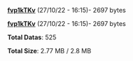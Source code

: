 [**fvp1kTKv**](/data/fvp1kTKv.txt) (27/10/22 - 16:15)- 2697 bytes

[**fvp1kTKv**](/data/fvp1kTKv.txt) (27/10/22 - 16:15)- 2697 bytes

**Total Datas**: 525

**Total Size**: 2.77 MB / 2.8 MB